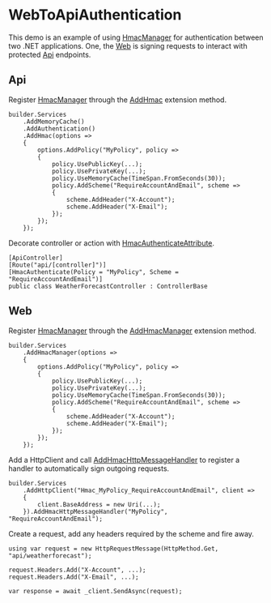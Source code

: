 
# WebToApiAuthentication

This demo is an example of using [HmacManager](../../README.md) for authentication between two .NET applications. One, the [Web](Web) is signing requests to interact with protected [Api](Api) endpoints.

## Api

Register [HmacManager](../../README.md) through the [AddHmac](/src/Mvc/Extensions/AuthenticationBuilderExtensions.cs) extension method.

    builder.Services
        .AddMemoryCache()
        .AddAuthentication()
        .AddHmac(options =>
        {
            options.AddPolicy("MyPolicy", policy =>
            {
                policy.UsePublicKey(...);
                policy.UsePrivateKey(...);
                policy.UseMemoryCache(TimeSpan.FromSeconds(30));
                policy.AddScheme("RequireAccountAndEmail", scheme =>
                {
                    scheme.AddHeader("X-Account");
                    scheme.AddHeader("X-Email");
                });
            });
        });

Decorate controller or action with [HmacAuthenticateAttribute](/src/Mvc/HmacAuthenticateAttribute.cs).

    [ApiController]
    [Route("api/[controller]")]
    [HmacAuthenticate(Policy = "MyPolicy", Scheme = "RequireAccountAndEmail")]
    public class WeatherForecastController : ControllerBase

## Web

Register [HmacManager](../../README.md) through the [AddHmacManager](/src/Mvc/Extensions/IServiceCollectionExtensions.cs) extension method.

    builder.Services
        .AddHmacManager(options =>
        {
            options.AddPolicy("MyPolicy", policy =>
            {
                policy.UsePublicKey(...);
                policy.UsePrivateKey(...);
                policy.UseMemoryCache(TimeSpan.FromSeconds(30));
                policy.AddScheme("RequireAccountAndEmail", scheme =>
                {
                    scheme.AddHeader("X-Account");
                    scheme.AddHeader("X-Email");
                });
            });
        });

Add a HttpClient and call [AddHmacHttpMessageHandler](/src/Mvc/HmacDelegatingHandler.cs) to register a handler to automatically sign outgoing requests.

    builder.Services
        .AddHttpClient("Hmac_MyPolicy_RequireAccountAndEmail", client =>
        {
            client.BaseAddress = new Uri(...);
        }).AddHmacHttpMessageHandler("MyPolicy", "RequireAccountAndEmail");

Create a request, add any headers required by the scheme and fire away.

    using var request = new HttpRequestMessage(HttpMethod.Get, "api/weatherforecast");

    request.Headers.Add("X-Account", ...);
    request.Headers.Add("X-Email", ...);

    var response = await _client.SendAsync(request);